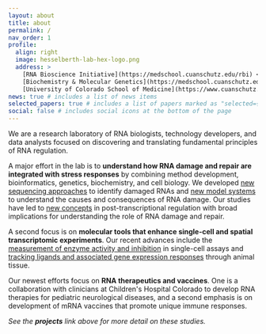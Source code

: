 ```yaml
---
layout: about
title: about
permalink: /
nav_order: 1
profile:
  align: right
  image: hesselberth-lab-hex-logo.png
  address: >
    [RNA Bioscience Initiative](https://medschool.cuanschutz.edu/rbi) <br>
    [Biochemistry & Molecular Genetics](https://medschool.cuanschutz.edu/biochemistry) <br>   
    [University of Colorado School of Medicine](https://www.cuanschutz.edu/)
news: true # includes a list of news items
selected_papers: true # includes a list of papers marked as "selected={true}"
social: false # includes social icons at the bottom of the page
---
```


We are a research laboratory of RNA biologists, technology developers, and data analysts 
focused on discovering and translating fundamental principles of RNA regulation.

A major effort in the lab is to **understand how RNA damage and repair are integrated with stress responses**
by combining method development, bioinformatics, genetics, biochemistry, and
cell biology. We developed [new sequencing
approaches](https://pubmed.ncbi.nlm.nih.gov/26001965/) to identify damaged RNAs
and [new model systems](https://pubmed.ncbi.nlm.nih.gov/29212664/) to
understand the causes and consequences of RNA damage. Our studies have led to
[new concepts](https://elifesciences.org/articles/42262) in post-transcriptional
regulation with broad implications for understanding the role of RNA damage and repair.

A second focus is on **molecular tools that enhance single-cell and spatial 
transcriptomic experiments**. Our recent advances include the [measurement of
enzyme activity and inhibition](https://pubmed.ncbi.nlm.nih.gov/32286626/)
in single-cell assays and [tracking ligands and associated gene expression
responses](https://pubmed.ncbi.nlm.nih.gov/33843587/) through animal
tissue.

Our newest efforts focus on **RNA therapeutics and vaccines**. One is a collaboration
with clinicians at Children's Hospital Colorado to develop RNA therapies for
pediatric neurological diseases, and a second emphasis is on
development of mRNA vaccines that promote unique immune responses.

*See the **projects** link above for more detail on these studies.*